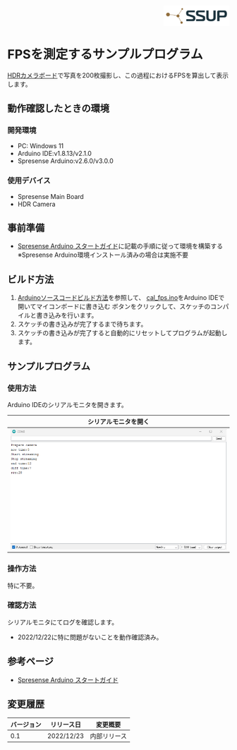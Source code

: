 <div align="right">
<a href="https://developer.sony.com/ja/develop/ssup/"><img src="../../../images/SSUPLOGO2.png" width="150"></a>
</div>

# FPSを測定するサンプルプログラム
[HDRカメラボード](https://developer.sony.com/develop/spresense/docs/introduction_ja.html#_spresense_hdr_%E3%82%AB%E3%83%A1%E3%83%A9%E3%83%9C%E3%83%BC%E3%83%89)で写真を200枚撮影し、この過程におけるFPSを算出して表示します。

## 動作確認したときの環境
### 開発環境
- PC: Windows 11
- Arduino IDE:v1.8.13/v2.1.0
- Spresense Arduino:v2.6.0/v3.0.0

### 使用デバイス
- Spresense Main Board
- HDR Camera

## 事前準備
- [Spresense Arduino スタートガイド](https://developer.sony.com/develop/spresense/docs/arduino_set_up_ja.html)に記載の手順に従って環境を構築する
  ※Spresense Arduino環境インストール済みの場合は実施不要

## ビルド方法
1. [Arduinoソースコードビルド方法](https://developer.sony.com/develop/spresense/docs/arduino_set_up_ja.html#_led_%E3%81%AE%E3%82%B9%E3%82%B1%E3%83%83%E3%83%81%E3%82%92%E5%8B%95%E3%81%8B%E3%81%97%E3%81%A6%E3%81%BF%E3%82%8B)を参照して、
[cal_fps.ino](cal_fps.ino)をArduino IDEで開いてマイコンボードに書き込む ボタンをクリックして、スケッチのコンパイルと書き込みを行います。
2. スケッチの書き込みが完了するまで待ちます。
3. スケッチの書き込みが完了すると自動的にリセットしてプログラムが起動します。

## サンプルプログラム

### 使用方法
Arduino IDEのシリアルモニタを開きます。

|シリアルモニタを開く|
|----|
|![シリアルモニタを開く](images/シリアルモニタを開く.PNG)|

### 操作方法
特に不要。

### 確認方法
シリアルモニタにてログを確認します。
- 2022/12/22に特に問題がないことを動作確認済み。

## 参考ページ
- [Spresense Arduino スタートガイド](https://developer.sony.com/develop/spresense/docs/arduino_set_up_ja.html)

## 変更履歴
|バージョン|リリース日|変更概要|
|----|----|----|
|0.1|2022/12/23|内部リリース|
